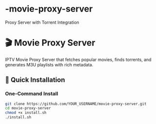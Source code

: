 # -movie-proxy-server
Proxy Server with Torrent Integration
# 🎬 Movie Proxy Server

IPTV Movie Proxy Server that fetches popular movies, finds torrents, and generates M3U playlists with rich metadata.

## 🚀 Quick Installation

### One-Command Install
```bash
git clone https://github.com/YOUR_USERNAME/movie-proxy-server.git
cd movie-proxy-server
chmod +x install.sh
./install.sh
